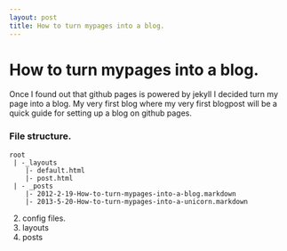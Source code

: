 ```yaml
---
layout: post
title: How to turn mypages into a blog.
---
```


# How to turn mypages into a blog. 

Once I found out that github pages is powered by jekyll I decided turn my page into a blog. My very first blog where my very first blogpost will be  a quick guide for setting up a blog on github pages.

###	 File structure.

  
	root
	 | -_layouts  
	    |- default.html  
 	    |- post.html  
	 | - _posts  
	    |- 2012-2-19-How-to-turn-mypages-into-a-blog.markdown  
        |- 2013-5-20-How-to-turn-mypages-into-a-unicorn.markdown  
	



2. config files.
3. layouts
4. posts